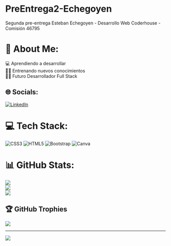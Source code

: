 # PreEntrega2-Echegoyen
Segunda pre-entrega Esteban Echegoyen - Desarrollo Web Coderhouse - Comisión 46795 

# 💫 About Me:
💻 Aprendiendo a desarrollar<br>🏋️‍♀️ Entrenando nuevos conocimientos<br>👨‍🎓 Futuro Desarrollador Full Stack


## 🌐 Socials:
[![LinkedIn](https://img.shields.io/badge/LinkedIn-%230077B5.svg?logo=linkedin&logoColor=white)](https://linkedin.com/in/https://www.linkedin.com/in/esteban-agust%C3%ADn-echegoyen-b70531239/) 

# 💻 Tech Stack:
![CSS3](https://img.shields.io/badge/css3-%231572B6.svg?style=for-the-badge&logo=css3&logoColor=white) ![HTML5](https://img.shields.io/badge/html5-%23E34F26.svg?style=for-the-badge&logo=html5&logoColor=white) ![Bootstrap](https://img.shields.io/badge/bootstrap-%23563D7C.svg?style=for-the-badge&logo=bootstrap&logoColor=white) ![Canva](https://img.shields.io/badge/Canva-%2300C4CC.svg?style=for-the-badge&logo=Canva&logoColor=white)
# 📊 GitHub Stats:
![](https://github-readme-stats.vercel.app/api?username=EstebanEcheOk&theme=dark&hide_border=false&include_all_commits=false&count_private=false)<br/>
![](https://github-readme-streak-stats.herokuapp.com/?user=EstebanEcheOk&theme=dark&hide_border=false)<br/>
![](https://github-readme-stats.vercel.app/api/top-langs/?username=EstebanEcheOk&theme=dark&hide_border=false&include_all_commits=false&count_private=false&layout=compact)

## 🏆 GitHub Trophies
![](https://github-profile-trophy.vercel.app/?username=EstebanEcheOk&theme=alduin&no-frame=false&no-bg=true&margin-w=4)

---
[![](https://visitcount.itsvg.in/api?id=EstebanEcheOk&icon=0&color=0)](https://visitcount.itsvg.in)

<!-- Proudly created with GPRM ( https://gprm.itsvg.in ) -->
